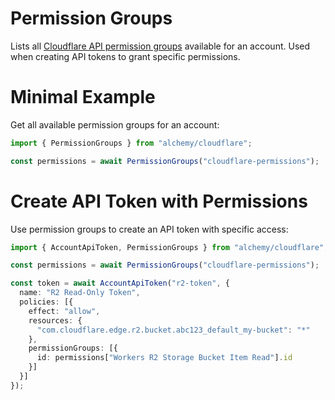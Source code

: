 # Permission Groups

Lists all [Cloudflare API permission groups](https://developers.cloudflare.com/api/tokens/create/permissions/) available for an account. Used when creating API tokens to grant specific permissions.

# Minimal Example

Get all available permission groups for an account:

```ts
import { PermissionGroups } from "alchemy/cloudflare";

const permissions = await PermissionGroups("cloudflare-permissions");
```

# Create API Token with Permissions

Use permission groups to create an API token with specific access:

```ts
import { AccountApiToken, PermissionGroups } from "alchemy/cloudflare";

const permissions = await PermissionGroups("cloudflare-permissions");

const token = await AccountApiToken("r2-token", {
  name: "R2 Read-Only Token",
  policies: [{
    effect: "allow", 
    resources: {
      "com.cloudflare.edge.r2.bucket.abc123_default_my-bucket": "*"
    },
    permissionGroups: [{
      id: permissions["Workers R2 Storage Bucket Item Read"].id
    }]
  }]
});
```